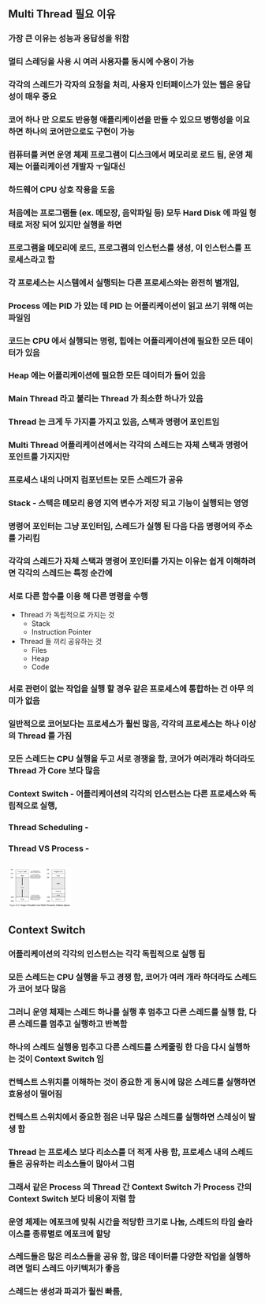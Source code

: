## Multi Thread 필요 이유
### 가장 큰 이유는 성능과 응답성을 위함
### 멀티 스레딩을 사용 시 여러 사용자를 동시에 수용이 가능
### 각각의 스레드가 각자의 요청을 처리, 사용자 인터페이스가 있는 웹은 응답성이 매우 중요
### 코어 하나 만 으로도 반응형 애플리케이션을 만들 수 있으므 병행성을 이요하면 하나의 코어만으로도 구현이 가능
### 컴퓨터를 켜면 운영 체제 프로그램이 디스크에서 메모리로 로드 됨, 운영 체제는 어플리케이션 개발자 ㅜ일대신
### 하드웨어 CPU 상호 작용을 도움

### 처음에는 프로그램들 (ex. 메모장, 음악파일 등) 모두 Hard Disk 에 파일 형태로 저장 되어 있지만 실행을 하면
### 프로그램을 메모리에 로드, 프로그램의 인스턴스를 생성, 이 인스턴스를 프로세스라고 함

### 각 프로세스는 시스템에서 실행되는 다른 프로세스와는 완전히 별개임,
### Process 에는 PID 가 있는 데 PID 는 어플리케이션이 읽고 쓰기 위해 여는 파일임
### 코드는 CPU 에서 실행되는 명령, 힙에는 어플리케이션에 필요한 모든 데이터가 있음
### Heap 에는 어플리케이션에 필요한 모든 데이터가 들어 있음
### Main Thread 라고 불리는 Thread 가 최소한 하나가 있음
### Thread 는 크게 두 가지를 가지고 있음, 스택과 명령어 포인트임
### Multi Thread 어플리케이션에서는 각각의 스레드는 자체 스택과 명령어 포인트를 가지지만
### 프로세스 내의 나머지 컴포넌트는 모든 스레드가 공유

### Stack - 스택은 메모리 용영 지역 변수가 저장 되고 기능이 실행되는 영영
### 명령어 포인터는 그냥 포인터임, 스레드가 실행 된 다음 다음 명령어의 주소를 가리킴
### 각각의 스레드가 자체 스택과 명령어 포인터를 가지는 이유는 쉽게 이해하려면 각각의 스레드는 특정 순간에
### 서로 다른 함수를 이용 해 다른 명령을 수행

- Thread 가 독립적으로 가지는 것
  - Stack
  - Instruction Pointer
- Thread 들 끼리 공유하는 것
  - Files
  - Heap
  - Code

### 서로 관련이 없는 작업을 실행 할 경우 같은 프로세스에 통합하는 건 아무 의미가 없음
### 일반적으로 코어보다는 프로세스가 훨씬 많음, 각각의 프로세스는 하나 이상의 Thread 를 가짐
### 모든 스레드는 CPU 실행을 두고 서로 경쟁을 함, 코어가 여러개라 하더라도 Thread 가 Core 보다 많음

### Context Switch - 어플리케이션의 각각의 인스턴스는 다른 프로세스와 독립적으로 실행, 
### Thread Scheduling - 
### Thread VS Process -

## <img src="images/stack_data_image.png" width="128"/>

## Context Switch
### 어플리케이션의 각각의 인스턴스는 각각 독립적으로 실행 됩
### 모든 스레드는 CPU 실행을 두고 경쟁 함, 코어가 여러 개라 하더라도 스레드가 코어 보다 많음
### 그러니 운영 체제는 스레드 하나를 실행 후 멈추고 다른 스레드를 실행 함, 다른 스레드를 멈추고 실행하고 반복함
### 하나의 스레드 실행응 멈추고 다른 스레드를 스케줄링 한 다음 다시 실행하는 것이 Context Switch 임
### 컨텍스트 스위치를 이해하는 것이 중요한 게 동시에 많은 스레드를 실행하면 효용성이 떨어짐
### 컨텍스트 스위치에서 중요한 점은 너무 많은 스레드를 실행하면 스레싱이 발생 함
### Thread 는 프로세스 보다 리소스를 더 적게 사용 함, 프로세스 내의 스레드들은 공유하는 리소스들이 많아서 그럼
### 그래서 같은 Process 의 Thread 간 Context Switch 가 Process 간의 Context Switch 보다 비용이 저렴 함
### 운영 체제는 에포크에 맞춰 시간을 적당한 크기로 나눔, 스레드의 타임 슬라이스를 종류별로 에포크에 할당
### 스레드들은 많은 리소스들을 공유 함, 많은 데이터를 다양한 작업을 실행하려면 멀티 스레드 아키텍처가 좋음
### 스레드는 생성과 파괴가 훨씬 빠름, 